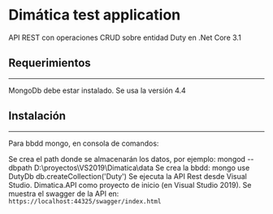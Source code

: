 # Dimática test application
API REST con operaciones CRUD sobre entidad Duty en .Net Core 3.1

## Requerimientos
----------------------------------------
MongoDb debe estar instalado. Se usa la versión 4.4

## Instalación
----------------------------------------
Para bbdd mongo, en consola de comandos:

Se crea el path donde se almacenarán los datos, por ejemplo:
	mongod --dbpath D:\proyectos\VS2019\Dimatica\data
Se crea la bbdd:
	mongo
	use DutyDb
	db.createCollection('Duty')
Se ejecuta la API Rest desde Visual Studio. Dimatica.API como proyecto de inicio (en Visual Studio 2019).
	Se muestra el swagger de la API en: `https://localhost:44325/swagger/index.html`

